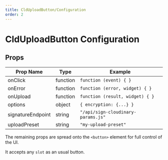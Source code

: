 ```yaml
---
title: CldUploadButton/Configuration
order: 2
---
```


# CldUploadButton Configuration

## Props

| Prop Name          | Type               | Example                                |
|--------------------|--------------------|----------------------------------------|
| onClick            | function           | `function (event) { }`                 |
| onError            | function           | `function (error, widget) { }`         |
| onUpload           | function           | `function (result, widget) { }`        |
| options            | object             | `{ encryption: {...} }`                |
| signatureEndpoint  | string             | `"/api/sign-cloudinary-params.js"`     |
| uploadPreset       | string             | `"my-upload-preset"`                   |


The remaining props are spread onto the `<button>` element for full control of the UI.

It accepts any `slot` as an usual button.
